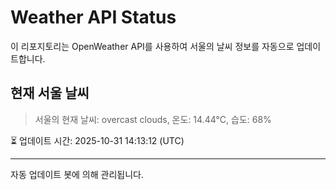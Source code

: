 
# Weather API Status

이 리포지토리는 OpenWeather API를 사용하여 서울의 날씨 정보를 자동으로 업데이트합니다.

## 현재 서울 날씨
> 서울의 현재 날씨: overcast clouds, 온도: 14.44°C, 습도: 68%

⏳ 업데이트 시간: 2025-10-31 14:13:12 (UTC)

---
자동 업데이트 봇에 의해 관리됩니다.
